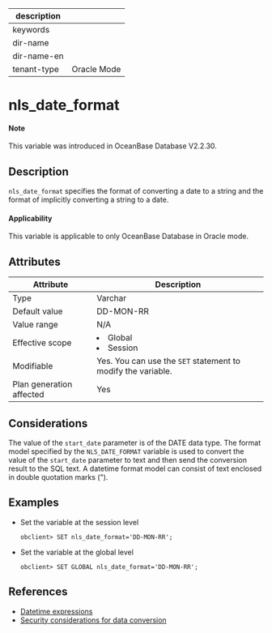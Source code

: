 | description ||
|---|---|
| keywords ||
| dir-name ||
| dir-name-en ||
| tenant-type | Oracle Mode |

# nls_date_format

<main id="notice" type='explain'>
  <h4>Note</h4>
  <p>This variable was introduced in OceanBase Database V2.2.30. </p>
</main>

## Description

`nls_date_format` specifies the format of converting a date to a string and the format of implicitly converting a string to a date.

<main id="notice">
  <h4>Applicability</h4>
  <p>This variable is applicable to only OceanBase Database in Oracle mode. </p>
</main>

## Attributes

| **Attribute** | **Description** |
|-----------|---------------|
| Type | Varchar |
| Default value | DD-MON-RR |
| Value range | N/A |
| Effective scope | <li> Global   <li> Session |
| Modifiable | Yes. You can use the `SET` statement to modify the variable.  |
| Plan generation affected | Yes |

## Considerations

The value of the `start_date` parameter is of the DATE data type. The format model specified by the `NLS_DATE_FORMAT` variable is used to convert the value of the `start_date` parameter to text and then send the conversion result to the SQL text. A datetime format model can consist of text enclosed in double quotation marks (").

## Examples

* Set the variable at the session level

   ```shell
   obclient> SET nls_date_format='DD-MON-RR';
   ```

* Set the variable at the global level

   ```shell
   obclient> SET GLOBAL nls_date_format='DD-MON-RR';
   ```

## References

* [Datetime expressions](../../../../700.reference/500.sql-reference/100.sql-syntax/300.common-tenant-of-oracle-mode/600.expression-of-oracle-mode/700.date-and-time-expressions-of-oracle-mode.md)
* [Security considerations for data conversion](../../../../700.reference/500.sql-reference/100.sql-syntax/300.common-tenant-of-oracle-mode/300.basic-elements-of-oracle-mode/200.data-type-comparison-rules-of-oracle-mode/700.security-considerations-for-data-conversion-of-oracle-mode.md)